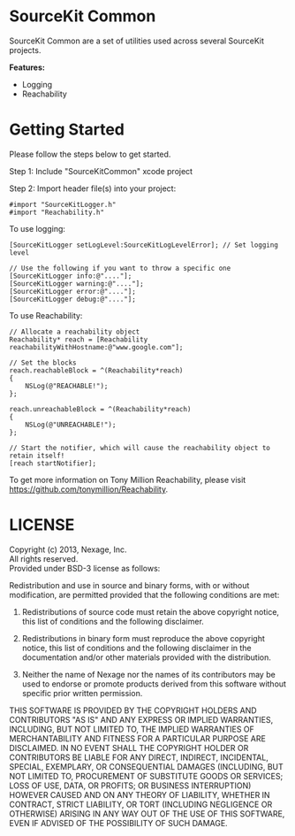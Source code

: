 SourceKit Common
================

SourceKit Common are a set of utilities used across several SourceKit projects.

**Features:**

- Logging
- Reachability

Getting Started
===============

Please follow the steps below to get started.

Step 1: Include "SourceKitCommon" xcode project

Step 2: Import header file(s) into your project:

	#import "SourceKitLogger.h"
	#import "Reachability.h"

To use logging:

	[SourceKitLogger setLogLevel:SourceKitLogLevelError]; // Set logging level
	
	// Use the following if you want to throw a specific one
	[SourceKitLogger info:@"...."];
	[SourceKitLogger warning:@"...."];
	[SourceKitLogger error:@"...."];
	[SourceKitLogger debug:@"...."];
	
To use Reachability:

	// Allocate a reachability object
	Reachability* reach = [Reachability reachabilityWithHostname:@"www.google.com"];

	// Set the blocks 
	reach.reachableBlock = ^(Reachability*reach)
	{
    	NSLog(@"REACHABLE!");
	};

	reach.unreachableBlock = ^(Reachability*reach)
	{
    	NSLog(@"UNREACHABLE!");
	};

	// Start the notifier, which will cause the reachability object to retain itself!
	[reach startNotifier];
	
To get more information on Tony Million Reachability, please visit https://github.com/tonymillion/Reachability.

LICENSE
=======

Copyright (c) 2013, Nexage, Inc.<br/> 
All rights reserved.<br/>
Provided under BSD-3 license as follows:<br/>

Redistribution and use in source and binary forms, with or without
modification, are permitted provided that the following conditions are
met:

1.  Redistributions of source code must retain the above copyright notice,
    this list of conditions and the following disclaimer.

2.  Redistributions in binary form must reproduce the above copyright
    notice, this list of conditions and the following disclaimer in the
    documentation and/or other materials provided with the distribution.

3.  Neither the name of Nexage nor the names of its
    contributors may be used to endorse or promote products derived from
    this software without specific prior written permission.

THIS SOFTWARE IS PROVIDED BY THE COPYRIGHT HOLDERS AND CONTRIBUTORS "AS
IS" AND ANY EXPRESS OR IMPLIED WARRANTIES, INCLUDING, BUT NOT LIMITED
TO, THE IMPLIED WARRANTIES OF MERCHANTABILITY AND FITNESS FOR A
PARTICULAR PURPOSE ARE DISCLAIMED. IN NO EVENT SHALL THE COPYRIGHT
HOLDER OR CONTRIBUTORS BE LIABLE FOR ANY DIRECT, INDIRECT, INCIDENTAL,
SPECIAL, EXEMPLARY, OR CONSEQUENTIAL DAMAGES (INCLUDING, BUT NOT LIMITED
TO, PROCUREMENT OF SUBSTITUTE GOODS OR SERVICES; LOSS OF USE, DATA, OR
PROFITS; OR BUSINESS INTERRUPTION) HOWEVER CAUSED AND ON ANY THEORY OF
LIABILITY, WHETHER IN CONTRACT, STRICT LIABILITY, OR TORT (INCLUDING
NEGLIGENCE OR OTHERWISE) ARISING IN ANY WAY OUT OF THE USE OF THIS
SOFTWARE, EVEN IF ADVISED OF THE POSSIBILITY OF SUCH DAMAGE.
